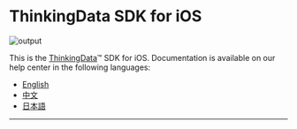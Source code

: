 # ThinkingData SDK for iOS
![output](https://user-images.githubusercontent.com/53337625/205621683-ed9b97ef-6a52-4903-a2c0-a955dddebb7d.png)

This is the [ThinkingData](https://www.thinkingdata.cn)™ SDK for iOS. Documentation is available on our help center in the following languages:

- [English](https://docs.thinkingdata.cn/ta-manual/latest/en/installation/installation_menu/client_sdk/ios_sdk_installation/ios_sdk_installation.html)
- [中文](https://docs.thinkingdata.cn/ta-manual/latest/installation/installation_menu/client_sdk/ios_sdk_installation/ios_sdk_installation.html)
- [日本語](https://docs.thinkingdata.cn/ta-manual/latest/ja/installation/installation_menu/client_sdk/ios_sdk_installation/ios_sdk_installation.html)

---

